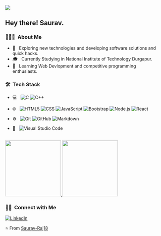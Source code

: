 <img src="https://raw.githubusercontent.com/Saurav-Raj18/saurav-Raj18/master/assets/Saurav%20RajBanner.png">

<h2> Hey there! Saurav.</h2>

<h3> 👨🏻‍💻 &nbsp;About Me </h3>

- 🤔 &nbsp; Exploring new technologies and developing software solutions and quick hacks.
- 🎓 &nbsp; Currently Studying in National Institute of Technology Durgapur.
- 🌱 &nbsp; Learning Web Devlopment and competitive programming enthusiasts.

<h3> 🛠 &nbsp;Tech Stack</h3>

- 💻 &nbsp;
    ![C](https://img.shields.io/badge/-C-333333?style=flat&logo=C%2B%2B&logoColor=00599C)
  ![C++](https://img.shields.io/badge/-C++-333333?style=flat&logo=C%2B%2B&logoColor=00599C)

- 🌐 &nbsp;
  ![HTML5](https://img.shields.io/badge/-HTML5-333333?style=flat&logo=HTML5)
  ![CSS](https://img.shields.io/badge/-CSS-333333?style=flat&logo=CSS3&logoColor=1572B6)
  ![JavaScript](https://img.shields.io/badge/-JavaScript-333333?style=flat&logo=javascript)
  ![Bootstrap](https://img.shields.io/badge/-Bootstrap-333333?style=flat&logo=bootstrap&logoColor=563D7C)
  ![Node.js](https://img.shields.io/badge/-Node.js-333333?style=flat&logo=node.js)
  ![React](https://img.shields.io/badge/-React-333333?style=flat&logo=react)
- ⚙️ &nbsp;
  ![Git](https://img.shields.io/badge/-Git-333333?style=flat&logo=git)
  ![GitHub](https://img.shields.io/badge/-GitHub-333333?style=flat&logo=github)
  ![Markdown](https://img.shields.io/badge/-Markdown-333333?style=flat&logo=markdown)
- 🔧 &nbsp;
  ![Visual Studio Code](https://img.shields.io/badge/-Visual%20Studio%20Code-333333?style=flat&logo=visual-studio-code&logoColor=007ACC)


<br/>

<a href="https://github.com/Saurav-Raj18">
  <img height="180em" src="https://github-readme-stats.vercel.app/api?username=Saurav-Raj18&theme=buefy&show_icons=true" />
  <img height="180em" src="https://github-readme-stats.vercel.app/api/top-langs/?username=Saurav-Raj18&theme=buefy&layout=compact" />
</a>

<br/>

<h3> 🤝🏻 &nbsp;Connect with Me </h3>

<p align="center">

<a href="https://www.linkedin.com/in/saurav-raj-2b0810232/"><img alt="LinkedIn" src="https://img.shields.io/badge/LinkedIn-Saurav%20Raj-blue?style=flat-square&logo=linkedin"></a>

</p>

⭐️ From [Saurav-Raj18](https://github.com/Saurav-Raj18)
